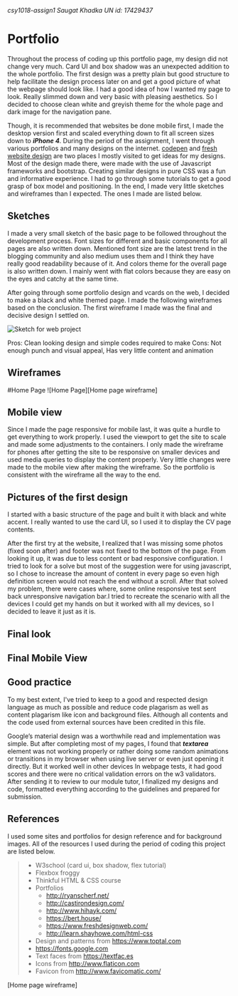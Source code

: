 _csy1018-assign1_
_Saugat Khadka_
_UN id: 17429437_

Portfolio
===========

Throughout the process of coding up this portfolio page, my design did not change very much. Card UI and box shadow was an unexpected addition to the whole portfolio. The first design was a pretty plain but good structure to help facilitate the design process later on and get a good picture of what the webpage should look like. I had a good idea of how I wanted my page to look. Really slimmed down and very basic with pleasing aesthetics. So I decided to choose clean white and greyish theme for the whole page and dark image for the navigation pane. 

Though, it is recommended that websites be done mobile first, I made the desktop version first and scaled everything down to fit all screen sizes down to _**iPhone 4**_.  During the period of the assignment, I went through various portfolios and many designs on the internet. [codepen](https://codepen.io/) and [fresh website design](https://www.freshdesignweb.com/) are two places I mostly visited to get ideas for my designs.  Most of the design made there, were made with the use of Javascript frameworks and bootstrap. Creating similar designs in pure CSS was a fun and informative experience. I had to go through some tutorials to get a good grasp of box model and positioning. In the end, I made very little sketches and wireframes than I expected. The ones I made are listed below.


Sketches
-----------
I made a very small sketch of the basic page to be followed throughout the development process. Font sizes for different and basic components for all pages are also written down. Mentioned font size are the latest trend in the blogging community and also medium uses them and I think they have really good readability because of it. And colors theme for the overall page is also written down. I mainly went with flat colors because they are easy on the eyes and catchy at the same time.

After going through some portfolio design and vcards on the web, I decided to make a black and white themed page. I made the following wireframes based on the conclusion. The first wireframe I made was the final and decisive design I settled on. 

![Sketch for web project][sketch]

Pros: Clean looking design and simple codes required to make
Cons: Not enough punch and visual appeal, Has very little content and animation



Wireframes
------------
#Home Page
![Home Page][Home page wireframe]

Mobile view
-----------------
Since I made the page responsive for mobile last, it was quite a hurdle to get everything to work properly. I used the viewport to get the site to scale and made some adjustments to the containers. I only made the wireframe for phones after getting the site to be responsive on smaller devices and used media queries to display the content properly. Very little changes were made to the mobile view after making the wireframe. So the portfolio is consistent with the wireframe all the way to the end.



Pictures of the first design
------------------------------
I started with a basic structure of the page and built it with black and white accent. I really wanted to use the card UI, so I used it to display the CV page contents. 



After the first try at the website, I realized that I was missing some photos (fixed soon after) and footer was not fixed to the bottom of the page. From looking it up, it was due to less content or bad responsive configuration. I tried to look for a solve but most of the suggestion were for using javascript, so I chose to increase the amount of content in every page so even high definition screen would not reach the end without a scroll. After that solved my problem, there were cases where, some online responsive test sent back unresponsive navigation bar.I tried to recreate the scenario with all the devices I could get my hands on but it worked with all my devices, so I decided to leave it just as it is.

Final look
-----------


Final Mobile View
-------------------


Good practice
--------------
To my best extent, I've tried to keep to a good and respected design language as much as possible and reduce code plagarism as well as content plagarism like icon and background files. Although all contents and the code used from external sources have been credited in this file.

Google’s material design was a worthwhile read and implementation was simple. But after completing most of my pages, I found that **_textarea_** element was not working properly or rather doing some random animations or transitions in my browser when using live server or even just opening it directly. But it worked well in other devices In webpage tests, it had good scores and there were no critical validation errors on the w3 validators. After sending it to review to our module tutor, I finalized my designs and code, formatted everything according to the guidelines and prepared for submission.


References
--------------
I used some sites and portfolios for design reference and for background images. All of the resources I used during the period of coding this project are listed below.

> * W3school (card ui, box shadow,  flex tutorial)
> * Flexbox froggy
> * Thinkful HTML & CSS course
> * Portfolios
> 	+ http://ryanscherf.net/ 
> 	+ http://castirondesign.com/ 
> 	+ http://www.hihayk.com/ 
> 	+ https://bert.house/ 
> 	+ https://www.freshdesignweb.com/ 
> 	+ http://learn.shayhowe.com/html-css 
> * Design and patterns from https://www.toptal.com 
> * https://fonts.google.com 
> * Text faces from https://textfac.es 
> * Icons from http://www.flaticon.com 
> * Favicon from http://www.favicomatic.com/ 






[sketch]:"images/readme/sketches/sketch-first.jpg"
[Home page wireframe]